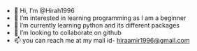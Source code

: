 - 👋 Hi, I’m @Hirah1996
- 👀 I’m interested in learning programming as I am a beginner
- 🌱 I’m currently learning python and its different packages
- 💞️ I’m looking to collaborate on github
- 📫 you can reach me at my mail id- hiraamir1996@gmail.com

<!---
Hirah1996/Hirah1996 is a ✨ special ✨ repository because its `README.md` (this file) appears on your GitHub profile.
You can click the Preview link to take a look at your changes.
--->

